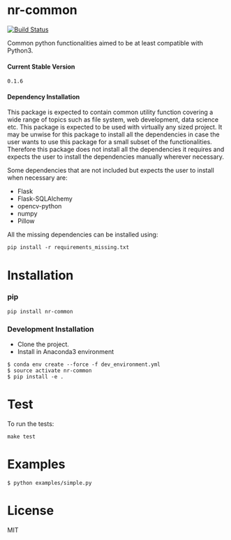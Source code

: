 # nr-common
[![Build Status](https://travis-ci.org/nitred/nr-common.svg?branch=master)](https://travis-ci.org/nitred/nr-common)

Common python functionalities aimed to be at least compatible with Python3.


#### Current Stable Version
```
0.1.6
```

#### Dependency Installation
This package is expected to contain common utility function covering a wide range of topics such as file system, web development, data science etc. This package is expected to be used with virtually any sized project. It may be unwise for this package to install all the dependencies in case the user wants to use this package for a small subset of the functionalities. Therefore this package does not install all the dependencies it requires and expects the user to install the dependencies manually wherever necessary.

Some dependencies that are not included but expects the user to install when necessary are:
* Flask
* Flask-SQLAlchemy
* opencv-python
* numpy
* Pillow

All the missing dependencies can be installed using:
```
pip install -r requirements_missing.txt
```


# Installation

### pip
```
pip install nr-common
```


### Development Installation

* Clone the project.
* Install in Anaconda3 environment
```
$ conda env create --force -f dev_environment.yml
$ source activate nr-common
$ pip install -e .
```


# Test
To run the tests:
```
make test
```


# Examples
```
$ python examples/simple.py
```


# License
MIT

